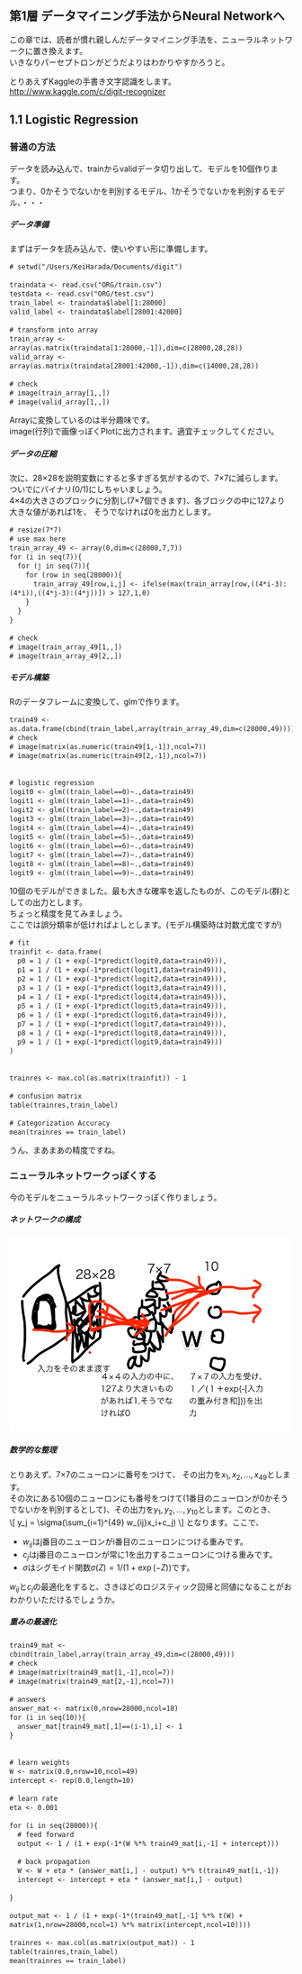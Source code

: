 ## 第1層 データマイニング手法からNeural Networkへ

この章では、読者が慣れ親しんだデータマイニング手法を、ニューラルネットワークに置き換えます。  
いきなりパーセプトロンがどうだよりはわかりやすかろうと。  

とりあえずKaggleの手書き文字認識をします。  
http://www.kaggle.com/c/digit-recognizer


## 1.1 Logistic Regression
### 普通の方法
データを読み込んで、trainからvalidデータ切り出して、モデルを10個作ります。  
つまり、0かそうでないかを判別するモデル、1かそうでないかを判別するモデル、・・・  

##### データ準備
まずはデータを読み込んで、使いやすい形に準備します。  

```
# setwd("/Users/KeiHarada/Documents/digit")

traindata <- read.csv("ORG/train.csv")
testdata <- read.csv("ORG/test.csv")
train_label <- traindata$label[1:28000]
valid_label <- traindata$label[28001:42000]

# transform into array
train_array <- array(as.matrix(traindata[1:28000,-1]),dim=c(28000,28,28))
valid_array <- array(as.matrix(traindata[28001:42000,-1]),dim=c(14000,28,28))

# check
# image(train_array[1,,])
# image(valid_array[1,,])
```

Arrayに変換しているのは半分趣味です。  
image(行列)で画像っぽくPlotに出力されます。適宜チェックしてください。  

##### データの圧縮
次に、28×28を説明変数にすると多すぎる気がするので、7×7に減らします。  
ついでにバイナリ(0/1)にしちゃいましょう。  
4×4の大きさのブロックに分割し(7×7個できます)、各ブロックの中に127より大きな値があれば1を、
そうでなければ0を出力とします。  

```
# resize(7*7)
# use max here
train_array_49 <- array(0,dim=c(28000,7,7))
for (i in seq(7)){
  for (j in seq(7)){
    for (row in seq(28000)){
      train_array_49[row,i,j] <- ifelse(max(train_array[row,((4*i-3):(4*i)),((4*j-3):(4*j))]) > 127,1,0)
    }
  }
}

# check
# image(train_array_49[1,,])
# image(train_array_49[2,,])
```

##### モデル構築
Rのデータフレームに変換して、glmで作ります。

```
train49 <- as.data.frame(cbind(train_label,array(train_array_49,dim=c(28000,49))))
# check
# image(matrix(as.numeric(train49[1,-1]),ncol=7))
# image(matrix(as.numeric(train49[2,-1]),ncol=7))


# logistic regression
logit0 <- glm((train_label==0)~.,data=train49)
logit1 <- glm((train_label==1)~.,data=train49)
logit2 <- glm((train_label==2)~.,data=train49)
logit3 <- glm((train_label==3)~.,data=train49)
logit4 <- glm((train_label==4)~.,data=train49)
logit5 <- glm((train_label==5)~.,data=train49)
logit6 <- glm((train_label==6)~.,data=train49)
logit7 <- glm((train_label==7)~.,data=train49)
logit8 <- glm((train_label==8)~.,data=train49)
logit9 <- glm((train_label==9)~.,data=train49)
```

10個のモデルができました。最も大きな確率を返したものが、このモデル(群)としての出力とします。  
ちょっと精度を見てみましょう。  
ここでは誤分類率が低ければよしとします。(モデル構築時は対数尤度ですが)  

```
# fit
trainfit <- data.frame(
  p0 = 1 / (1 + exp(-1*predict(logit0,data=train49))),
  p1 = 1 / (1 + exp(-1*predict(logit1,data=train49))),
  p2 = 1 / (1 + exp(-1*predict(logit2,data=train49))),
  p3 = 1 / (1 + exp(-1*predict(logit3,data=train49))),
  p4 = 1 / (1 + exp(-1*predict(logit4,data=train49))),
  p5 = 1 / (1 + exp(-1*predict(logit5,data=train49))),
  p6 = 1 / (1 + exp(-1*predict(logit6,data=train49))),
  p7 = 1 / (1 + exp(-1*predict(logit7,data=train49))),
  p8 = 1 / (1 + exp(-1*predict(logit8,data=train49))),
  p9 = 1 / (1 + exp(-1*predict(logit9,data=train49)))
)


trainres <- max.col(as.matrix(trainfit)) - 1

# confusion matrix
table(trainres,train_label)

# Categorization Accuracy
mean(trainres == train_label)
```
うん、まあまあの精度ですね。  


### ニューラルネットワークっぽくする
今のモデルをニューラルネットワークっぽく作りましょう。  

##### ネットワークの構成
![](figure/fig1_tegaki.png)

##### 数学的な整理
とりあえず、7×7のニューロンに番号をつけて、
その出力を$x_1, x_2, \dots, x_{49}$とします。  
その次にある10個のニューロンにも番号をつけて(1番目のニューロンが0かそうでないかを判別するとして)、その出力を$y_1, y_2, \dots, y_{10}$とします。このとき、  
\\[
y_j = \sigma(\sum_{i=1}^{49} w_{ij}x_i+c_j)
\\]
となります。ここで、  
* $w_{ij}$はj番目のニューロンがi番目のニューロンにつける重みです。  
* $c_j$はj番目のニューロンが常に1を出力するニューロンにつける重みです。  
* $\sigma$はシグモイド関数$\sigma(Z)=1 / (1 + \exp(-Z))$です。  

$w_{ij}$と$c_j$の最適化をすると、さきほどのロジスティック回帰と同値になることがおわかりいただけるでしょうか。  

##### 重みの最適化


```
train49_mat <- cbind(train_label,array(train_array_49,dim=c(28000,49)))
# check
# image(matrix(train49_mat[1,-1],ncol=7))
# image(matrix(train49_mat[2,-1],ncol=7))

# answers
answer_mat <- matrix(0,nrow=28000,ncol=10)
for (i in seq(10)){
  answer_mat[train49_mat[,1]==(i-1),i] <- 1
}


# learn weights
W <- matrix(0.0,nrow=10,ncol=49)
intercept <- rep(0.0,length=10)

# learn rate
eta <- 0.001

for (i in seq(28000)){
  # feed forward
  output <- 1 / (1 + exp(-1*(W %*% train49_mat[i,-1] + intercept)))

  # back propagation
  W <- W + eta * (answer_mat[i,] - output) %*% t(train49_mat[i,-1])
  intercept <- intercept + eta * (answer_mat[i,] - output)
  
}

output_mat <- 1 / (1 + exp(-1*(train49_mat[,-1] %*% t(W) + matrix(1,nrow=28000,ncol=1) %*% matrix(intercept,ncol=10))))

trainres <- max.col(as.matrix(output_mat)) - 1
table(trainres,train_label)
mean(trainres == train_label)
```
